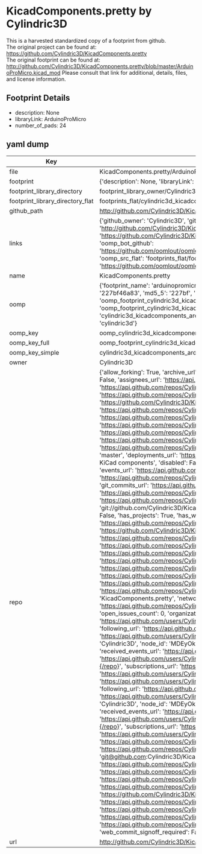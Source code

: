 # KicadComponents.pretty by Cylindric3D  
This is a harvested standardized copy of a footprint from github.  
The original project can be found at:  
https://github.com/Cylindric3D/KicadComponents.pretty  
The original footprint can be found at:
http://github.com/Cylindric3D/KicadComponents.pretty/blob/master/ArduinoProMicro.kicad_mod
Please consult that link for additional, details, files, and license information.  
## Footprint Details
* description: None  
* libraryLink: ArduinoProMicro  
* number_of_pads: 24  
## yaml dump  
| Key | Value |  
| --- | --- |  
| file | KicadComponents.pretty/ArduinoProMicro.kicad_mod |  
| footprint | {'description': None, 'libraryLink': 'ArduinoProMicro', 'number_of_pads': 24} |  
| footprint_library_directory | footprint_library_owner/Cylindric3D_KicadComponents.pretty |  
| footprint_library_directory_flat | footprints_flat/cylindric3d_kicadcomponents_arduinopromicro/working |  
| github_path | http://github.com/Cylindric3D/KicadComponents.pretty/blob/master/ArduinoProMicro.kicad_mod |  
| links | {'github_owner': 'Cylindric3D', 'github_repo_name': 'KicadComponents.pretty', 'github_src': 'http://github.com/Cylindric3D/KicadComponents.pretty/blob/master/ArduinoProMicro.kicad_mod', 'github_src_repo': 'https://github.com/Cylindric3D/KicadComponents.pretty', 'oomp_bot': 'footprints/cylindric3d_kicadcomponents_arduinopromicro/working', 'oomp_bot_github': 'https://github.com/oomlout/oomlout_oomp_footprint_bot/tree/main/footprints/cylindric3d_kicadcomponents_arduinopromicro/working', 'oomp_src_flat': 'footprints_flat/footprints_flat/cylindric3d_kicadcomponents_arduinopromicro/working', 'oomp_src_flat_github': 'https://github.com/oomlout/oomlout_oomp_footprint_src/tree/main/footprints_flat/cylindric3d_kicadcomponents_arduinopromicro/working'} |  
| name | KicadComponents.pretty |  
| oomp | {'footprint_name': 'arduinopromicro', 'library_name': 'kicadcomponents', 'md5': '227bf46a83cdb5fc026351000b16dc6d', 'md5_10': '227bf46a83', 'md5_5': '227bf', 'md5_6': '227bf4', 'oomp_key': 'oomp_cylindric3d_kicadcomponents_arduinopromicro', 'oomp_key_extra': 'oomp_footprint_cylindric3d_kicadcomponents_arduinopromicro', 'oomp_key_full': 'oomp_footprint_cylindric3d_kicadcomponents_arduinopromicro_227bf4', 'oomp_key_simple': 'cylindric3d_kicadcomponents_arduinopromicro', 'original_filename': 'KicadComponents.pretty/ArduinoProMicro.kicad_mod', 'owner_name': 'cylindric3d'} |  
| oomp_key | oomp_cylindric3d_kicadcomponents_arduinopromicro |  
| oomp_key_full | oomp_footprint_cylindric3d_kicadcomponents_arduinopromicro |  
| oomp_key_simple | cylindric3d_kicadcomponents_arduinopromicro |  
| owner | Cylindric3D |  
| repo | {'allow_forking': True, 'archive_url': 'https://api.github.com/repos/Cylindric3D/KicadComponents.pretty/{archive_format}{/ref}', 'archived': False, 'assignees_url': 'https://api.github.com/repos/Cylindric3D/KicadComponents.pretty/assignees{/user}', 'blobs_url': 'https://api.github.com/repos/Cylindric3D/KicadComponents.pretty/git/blobs{/sha}', 'branches_url': 'https://api.github.com/repos/Cylindric3D/KicadComponents.pretty/branches{/branch}', 'clone_url': 'https://github.com/Cylindric3D/KicadComponents.pretty.git', 'collaborators_url': 'https://api.github.com/repos/Cylindric3D/KicadComponents.pretty/collaborators{/collaborator}', 'comments_url': 'https://api.github.com/repos/Cylindric3D/KicadComponents.pretty/comments{/number}', 'commits_url': 'https://api.github.com/repos/Cylindric3D/KicadComponents.pretty/commits{/sha}', 'compare_url': 'https://api.github.com/repos/Cylindric3D/KicadComponents.pretty/compare/{base}...{head}', 'contents_url': 'https://api.github.com/repos/Cylindric3D/KicadComponents.pretty/contents/{+path}', 'contributors_url': 'https://api.github.com/repos/Cylindric3D/KicadComponents.pretty/contributors', 'created_at': '2014-12-05T17:01:15Z', 'default_branch': 'master', 'deployments_url': 'https://api.github.com/repos/Cylindric3D/KicadComponents.pretty/deployments', 'description': 'My custom KiCad components', 'disabled': False, 'downloads_url': 'https://api.github.com/repos/Cylindric3D/KicadComponents.pretty/downloads', 'events_url': 'https://api.github.com/repos/Cylindric3D/KicadComponents.pretty/events', 'fork': False, 'forks': 0, 'forks_count': 0, 'forks_url': 'https://api.github.com/repos/Cylindric3D/KicadComponents.pretty/forks', 'full_name': 'Cylindric3D/KicadComponents.pretty', 'git_commits_url': 'https://api.github.com/repos/Cylindric3D/KicadComponents.pretty/git/commits{/sha}', 'git_refs_url': 'https://api.github.com/repos/Cylindric3D/KicadComponents.pretty/git/refs{/sha}', 'git_tags_url': 'https://api.github.com/repos/Cylindric3D/KicadComponents.pretty/git/tags{/sha}', 'git_url': 'git://github.com/Cylindric3D/KicadComponents.pretty.git', 'has_discussions': False, 'has_downloads': True, 'has_issues': True, 'has_pages': False, 'has_projects': True, 'has_wiki': True, 'homepage': None, 'hooks_url': 'https://api.github.com/repos/Cylindric3D/KicadComponents.pretty/hooks', 'html_url': 'https://github.com/Cylindric3D/KicadComponents.pretty', 'id': 27601215, 'is_template': False, 'issue_comment_url': 'https://api.github.com/repos/Cylindric3D/KicadComponents.pretty/issues/comments{/number}', 'issue_events_url': 'https://api.github.com/repos/Cylindric3D/KicadComponents.pretty/issues/events{/number}', 'issues_url': 'https://api.github.com/repos/Cylindric3D/KicadComponents.pretty/issues{/number}', 'keys_url': 'https://api.github.com/repos/Cylindric3D/KicadComponents.pretty/keys{/key_id}', 'labels_url': 'https://api.github.com/repos/Cylindric3D/KicadComponents.pretty/labels{/name}', 'language': None, 'languages_url': 'https://api.github.com/repos/Cylindric3D/KicadComponents.pretty/languages', 'license': None, 'merges_url': 'https://api.github.com/repos/Cylindric3D/KicadComponents.pretty/merges', 'milestones_url': 'https://api.github.com/repos/Cylindric3D/KicadComponents.pretty/milestones{/number}', 'mirror_url': None, 'name': 'KicadComponents.pretty', 'network_count': 0, 'node_id': 'MDEwOlJlcG9zaXRvcnkyNzYwMTIxNQ==', 'notifications_url': 'https://api.github.com/repos/Cylindric3D/KicadComponents.pretty/notifications{?since,all,participating}', 'open_issues': 0, 'open_issues_count': 0, 'organization': {'avatar_url': 'https://avatars.githubusercontent.com/u/5824441?v=4', 'events_url': 'https://api.github.com/users/Cylindric3D/events{/privacy}', 'followers_url': 'https://api.github.com/users/Cylindric3D/followers', 'following_url': 'https://api.github.com/users/Cylindric3D/following{/other_user}', 'gists_url': 'https://api.github.com/users/Cylindric3D/gists{/gist_id}', 'gravatar_id': '', 'html_url': 'https://github.com/Cylindric3D', 'id': 5824441, 'login': 'Cylindric3D', 'node_id': 'MDEyOk9yZ2FuaXphdGlvbjU4MjQ0NDE=', 'organizations_url': 'https://api.github.com/users/Cylindric3D/orgs', 'received_events_url': 'https://api.github.com/users/Cylindric3D/received_events', 'repos_url': 'https://api.github.com/users/Cylindric3D/repos', 'site_admin': False, 'starred_url': 'https://api.github.com/users/Cylindric3D/starred{/owner}{/repo}', 'subscriptions_url': 'https://api.github.com/users/Cylindric3D/subscriptions', 'type': 'Organization', 'url': 'https://api.github.com/users/Cylindric3D'}, 'owner': {'avatar_url': 'https://avatars.githubusercontent.com/u/5824441?v=4', 'events_url': 'https://api.github.com/users/Cylindric3D/events{/privacy}', 'followers_url': 'https://api.github.com/users/Cylindric3D/followers', 'following_url': 'https://api.github.com/users/Cylindric3D/following{/other_user}', 'gists_url': 'https://api.github.com/users/Cylindric3D/gists{/gist_id}', 'gravatar_id': '', 'html_url': 'https://github.com/Cylindric3D', 'id': 5824441, 'login': 'Cylindric3D', 'node_id': 'MDEyOk9yZ2FuaXphdGlvbjU4MjQ0NDE=', 'organizations_url': 'https://api.github.com/users/Cylindric3D/orgs', 'received_events_url': 'https://api.github.com/users/Cylindric3D/received_events', 'repos_url': 'https://api.github.com/users/Cylindric3D/repos', 'site_admin': False, 'starred_url': 'https://api.github.com/users/Cylindric3D/starred{/owner}{/repo}', 'subscriptions_url': 'https://api.github.com/users/Cylindric3D/subscriptions', 'type': 'Organization', 'url': 'https://api.github.com/users/Cylindric3D'}, 'private': False, 'pulls_url': 'https://api.github.com/repos/Cylindric3D/KicadComponents.pretty/pulls{/number}', 'pushed_at': '2014-12-22T01:30:17Z', 'releases_url': 'https://api.github.com/repos/Cylindric3D/KicadComponents.pretty/releases{/id}', 'size': 212, 'ssh_url': 'git@github.com:Cylindric3D/KicadComponents.pretty.git', 'stargazers_count': 0, 'stargazers_url': 'https://api.github.com/repos/Cylindric3D/KicadComponents.pretty/stargazers', 'statuses_url': 'https://api.github.com/repos/Cylindric3D/KicadComponents.pretty/statuses/{sha}', 'subscribers_count': 2, 'subscribers_url': 'https://api.github.com/repos/Cylindric3D/KicadComponents.pretty/subscribers', 'subscription_url': 'https://api.github.com/repos/Cylindric3D/KicadComponents.pretty/subscription', 'svn_url': 'https://github.com/Cylindric3D/KicadComponents.pretty', 'tags_url': 'https://api.github.com/repos/Cylindric3D/KicadComponents.pretty/tags', 'teams_url': 'https://api.github.com/repos/Cylindric3D/KicadComponents.pretty/teams', 'temp_clone_token': None, 'topics': [], 'trees_url': 'https://api.github.com/repos/Cylindric3D/KicadComponents.pretty/git/trees{/sha}', 'updated_at': '2014-12-05T17:01:15Z', 'url': 'https://api.github.com/repos/Cylindric3D/KicadComponents.pretty', 'visibility': 'public', 'watchers': 0, 'watchers_count': 0, 'web_commit_signoff_required': False} |  
| url | http://github.com/Cylindric3D/KicadComponents.pretty |  

